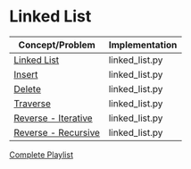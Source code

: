 
  
    
# Linked List    
 |Concept/Problem|Implementation|    
|--|--|    
|[Linked List](https://www.youtube.com/watch?v=NobHlGUjV3g)|linked_list.py|    
|[Insert](https://www.youtube.com/watch?v=IbvsNF22Ud0)|linked_list.py|   
|[Delete](https://www.youtube.com/watch?v=Y0n86K43GO4)|linked_list.py|  
|[Traverse](https://www.youtube.com/watch?v=K7J3nCeRC80)|linked_list.py|  
|[Reverse - Iterative](https://www.youtube.com/watch?v=sYcOK51hl-A)|linked_list.py|  
|[Reverse - Recursive](https://www.youtube.com/watch?v=KYH83T4q6Vs)|linked_list.py|

[Complete Playlist](https://www.youtube.com/playlist?list=PLamIler5xrPoQEpvg2h3_dW0EAqxmifKw)